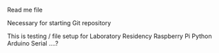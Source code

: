 Read me file

Necessary for starting Git repository

This is testing / file setup for Laboratory Residency
Raspberry Pi
Python
Arduino
Serial
....?


